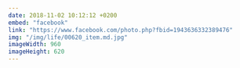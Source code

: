 ```yaml
---
date: 2018-11-02 10:12:12 +0200
embed: "facebook"
link: "https://www.facebook.com/photo.php?fbid=1943636332389476"
img: "/img/life/00620_item.md.jpg"
imageWidth: 960
imageHeight: 620
---
```

